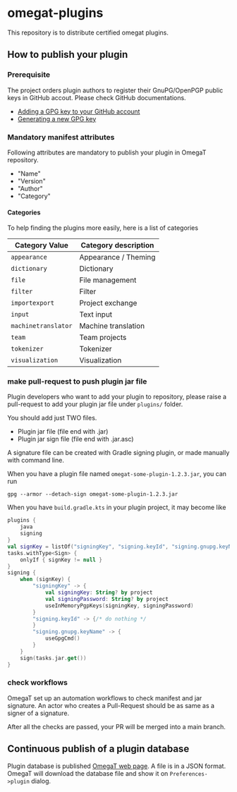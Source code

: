 # omegat-plugins

This repository is to distribute certified omegat plugins.

## How to publish your plugin

### Prerequisite

The project orders plugin authors to register their GnuPG/OpenPGP public keys in GitHub accout.
Please check GitHub documentations.

- [Adding a GPG key to your GitHub account](https://docs.github.com/en/authentication/managing-commit-signature-verification/adding-a-gpg-key-to-your-github-account)
- [Generating a new GPG key](https://docs.github.com/en/authentication/managing-commit-signature-verification/generating-a-new-gpg-key)

### Mandatory manifest attributes

Following attributes are mandatory to publish your plugin in OmegaT repository.

- "Name"
- "Version" 
- "Author"
- "Category"

#### Categories

To help finding the plugins more easily, here is a list of categories

| Category Value      | Category description |
|---------------------|----------------------|
| `appearance`        | Appearance / Theming
| `dictionary`        | Dictionary
| `file`              | File management
| `filter`            | Filter
| `importexport`      | Project exchange
| `input`             | Text input
| `machinetranslator` | Machine translation
| `team`              | Team projects
| `tokenizer`         | Tokenizer
| `visualization`     | Visualization

### make pull-request to push plugin jar file

Plugin developers who want to add your plugin to repository, please raise a pull-request
to add your plugin jar file under `plugins/` folder.

You should add just TWO files.

- Plugin jar file (file end with .jar)
- Plugin jar sign file (file end with .jar.asc)

A signature file can be created with Gradle signing plugin, or made manually with command line.

When you have a plugin file named `omegat-some-plugin-1.2.3.jar`, you can run

```commandline
gpg --armor --detach-sign omegat-some-plugin-1.2.3.jar
```

When you have `build.gradle.kts` in your plugin project, it may become like

```kotlin
plugins {
    java
    signing
}
val signKey = listOf("signingKey", "signing.keyId", "signing.gnupg.keyName").find {project.hasProperty(it)}
tasks.withType<Sign> {
    onlyIf { signKey != null }
}
signing {
    when (signKey) {
        "signingKey" -> {
            val signingKey: String? by project
            val signingPassword: String? by project
            useInMemoryPgpKeys(signingKey, signingPassword)
        }
        "signing.keyId" -> {/* do nothing */
        }
        "signing.gnupg.keyName" -> {
            useGpgCmd()
        }
    }
    sign(tasks.jar.get())
}
```

### check workflows

OmegaT set up an automation workflows to check manifest and jar signature.
An actor who creates a Pull-Request should be as same as a signer of a signature.

After all the checks are passed, your PR will be merged into a main branch.


## Continuous publish of a plugin database

Plugin database is published [OmegaT web page](https://omegat.sourceforge.io/plugins/plugins.json). A file is in a JSON format.
OmegaT will download the database file and show it on `Preferences->plugin` dialog.
